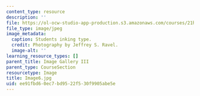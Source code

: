 ```yaml
---
content_type: resource
description: ''
file: https://ol-ocw-studio-app-production.s3.amazonaws.com/courses/21h-343j-making-books-the-renaissance-and-today-spring-2016/ee91fbd60ec7bd9522f530f9905abe5e_Image6.jpg
file_type: image/jpeg
image_metadata:
  caption: Students inking type.
  credit: Photography by Jeffrey S. Ravel.
  image-alt: ''
learning_resource_types: []
parent_title: Image Gallery III
parent_type: CourseSection
resourcetype: Image
title: Image6.jpg
uid: ee91fbd6-0ec7-bd95-22f5-30f9905abe5e
---
```

